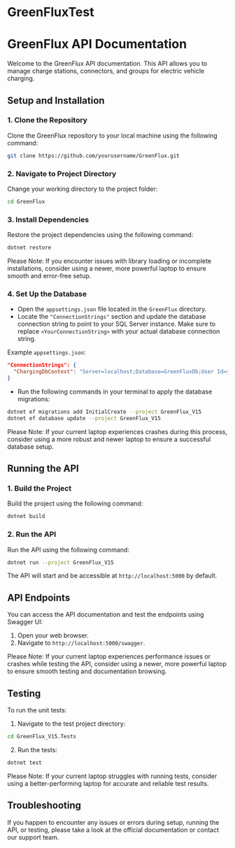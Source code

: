 # GreenFluxTest

# GreenFlux API Documentation

Welcome to the GreenFlux API documentation. This API allows you to manage charge stations, connectors, and groups for electric vehicle charging.

## Setup and Installation

### 1. Clone the Repository

Clone the GreenFlux repository to your local machine using the following command:

```bash
git clone https://github.com/yourusername/GreenFlux.git
```

### 2. Navigate to Project Directory

Change your working directory to the project folder:

```bash
cd GreenFlux
```

### 3. Install Dependencies

Restore the project dependencies using the following command:

```bash
dotnet restore
```

Please Note: If you encounter issues with library loading or incomplete installations, consider using a newer, more powerful laptop to ensure smooth and error-free setup.

### 4. Set Up the Database

- Open the `appsettings.json` file located in the `GreenFlux` directory.
- Locate the `"ConnectionStrings"` section and update the database connection string to point to your SQL Server instance. Make sure to replace `<YourConnectionString>` with your actual database connection string.

Example `appsettings.json`:

```json
"ConnectionStrings": {
  "ChargingDbContext": "Server=localhost;Database=GreenFluxDb;User Id=yourusername;Password=yourpassword;"
}
```

- Run the following commands in your terminal to apply the database migrations:

```bash
dotnet ef migrations add InitialCreate --project GreenFlux_V15
dotnet ef database update --project GreenFlux_V15
```

Please Note: If your current laptop experiences crashes during this process, consider using a more robust and newer laptop to ensure a successful database setup.

## Running the API

### 1. Build the Project

Build the project using the following command:

```bash
dotnet build
```

### 2. Run the API

Run the API using the following command:

```bash
dotnet run --project GreenFlux_V15
```

The API will start and be accessible at `http://localhost:5000` by default.

## API Endpoints

You can access the API documentation and test the endpoints using Swagger UI:

1. Open your web browser.
2. Navigate to `http://localhost:5000/swagger`.

Please Note: If your current laptop experiences performance issues or crashes while testing the API, consider using a newer, more powerful laptop to ensure smooth testing and documentation browsing.

## Testing

To run the unit tests:

1. Navigate to the test project directory:

```bash
cd GreenFlux_V15.Tests
```

2. Run the tests:

```bash
dotnet test
```

Please Note: If your current laptop struggles with running tests, consider using a better-performing laptop for accurate and reliable test results.

## Troubleshooting

If you happen to encounter any issues or errors during setup, running the API, or testing, please take a look at the official documentation or contact our support team.





